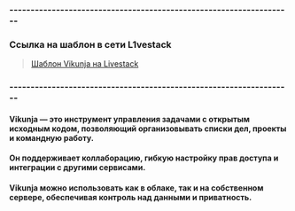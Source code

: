 ### -------------------------------------------------------------------
### Ссылка на шаблон в сети L1vestack
> [Шаблон Vikunja на Livestack](https://console.l1vestack.ru/template/vikunja)

### -------------------------------------------------------------------

#### Vikunja — это инструмент управления задачами с открытым исходным кодом, позволяющий организовывать списки дел, проекты и командную работу.
#### Он поддерживает коллаборацию, гибкую настройку прав доступа и интеграции с другими сервисами.
#### Vikunja можно использовать как в облаке, так и на собственном сервере, обеспечивая контроль над данными и приватность.